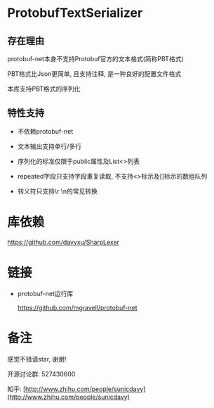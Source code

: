 # ProtobufTextSerializer

## 存在理由

protobuf-net本身不支持Protobuf官方的文本格式(简称PBT格式)

PBT格式比Json更简单, 且支持注释, 是一种良好的配置文件格式

本库支持PBT格式的序列化

## 特性支持

* 不依赖protobuf-net

* 文本输出支持单行/多行

* 序列化的标准仅限于public属性及List<>列表

* repeated字段只支持字段重复读取, 不支持<>标示及[]标示的数组队列

* 转义符只支持\r \n的常见转换

# 库依赖

https://github.com/davyxu/SharpLexer


# 链接

* protobuf-net运行库

	https://github.com/mgravell/protobuf-net


# 备注

感觉不错请star, 谢谢!

开源讨论群: 527430600

知乎: [http://www.zhihu.com/people/sunicdavy](http://www.zhihu.com/people/sunicdavy)